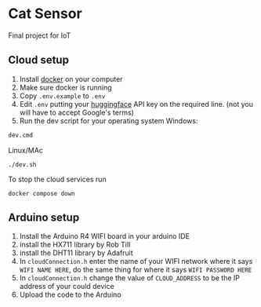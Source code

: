 # Cat Sensor
Final project for IoT
## Cloud setup
1. Install [docker](https://www.docker.com/) on your computer 
2. Make sure docker is running
3. Copy `.env.example` to `.env`
4. Edit `.env` putting your [huggingface](https://huggingface.co/) API key on the required line. (not you will have to accept Google's terms)
3. Run the dev script for your operating system
Windows:
```cmd
dev.cmd
```
Linux/MAc
```shell
./dev.sh
```
To stop the cloud services run
```shell
docker compose down
```

## Arduino setup
1. Install the Arduino R4 WIFI board in your arduino IDE
2. install the HX711 library by Rob Till
3. install the DHT11 library by Adafruit
2. In `cloudConnection.h` enter the name of your WIFI network where it says `WIFI NAME HERE`, do the same thing for where it says `WIFI PASSWORD HERE`
3. In `cloudConnection.h` change the value of `CLOUD_ADDRESS` to be the IP address of your could device
4. Upload the code to the Arduino